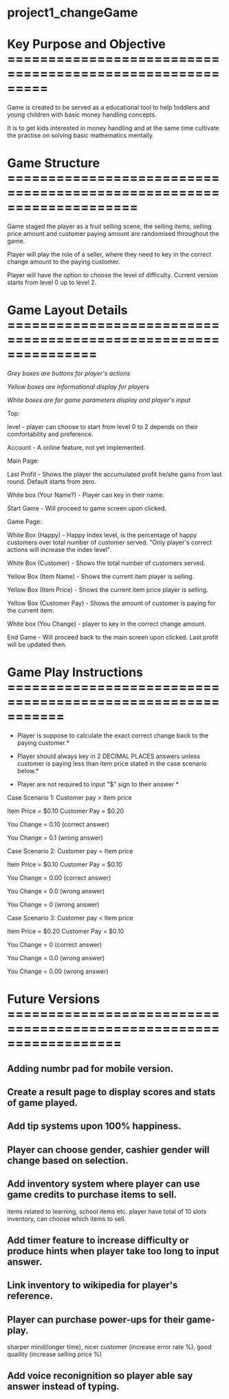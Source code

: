 # project1_changeGame

# Key Purpose and Objective =========================================================

Game is created to be served as a educational tool to help toddlers and young children with basic money handling concepts. 

It is to get kids interested in money handling and at the same time cultivate the practise on solving basic mathematics mentally.




# Game Structure ====================================================================

Game staged the player as a fruit selling scene, the selling items, selling price amount and customer paying amount are randomised throughout the game. 

Player will play the role of a seller, where they need to key in the correct change amount to the paying customer.

Player will have the option to choose the level of difficulty. Current version starts from level 0 up to level 2.




# Game Layout Details ===============================================================

*Grey boxes are buttons for player's actions*

*Yellow boxes are informational display for players*

*White boxes are for game parameters display and player's input*




Top:

level - player can choose to start from level 0 to 2 depends on their comfortability and preference.

Account - A online feature, not yet implemented.





Main Page:

Last Profit - Shows the player the accumulated profit he/she gains from last round. Default starts from zero.

White box (Your Name?)  - Player can key in their name.

Start Game - Will proceed to game screen upon clicked.




Game Page:

White Box (Happy) - Happy Index level, is the percentage of happy customers over total number of customer served. "Only player's correct actions will increase the index level".

White Box (Customer) - Shows the total number of customers served.

Yellow Box (Item Name) - Shows the current item player is selling.

Yellow Box (Item Price) - Shows the current item price player is selling.

Yellow Box (Customer Pay) - Shows the amount of customer is paying for the current item.

White box (You Change) - player to key in the correct change amount.

End Game - Will proceed back to the main screen upon clicked. Last profit will be updated then.




# Game Play Instructions ===========================================================

* Player is suppose to calculate the exact correct change back to the paying customer.*

* Player should always key in 2 DECIMAL PLACES answers unless customer is paying less than item price stated in the case scenario below.*

* Player are not required to input "$" sign to their answer *




Case Scenario 1: Customer pay > Item price

Item Price = $0.10
Customer Pay = $0.20

You Change =  0.10 (correct answer)

You Change =  0.1 (wrong answer)




Case Scenario 2: Customer pay = Item price

Item Price = $0.10
Customer Pay = $0.10

You Change =  0.00 (correct answer)

You Change =  0.0 (wrong answer)

You Change =  0 (wrong answer)




Case Scenario 3: Customer pay < Item price

Item Price = $0.20
Customer Pay = $0.10

You Change =  0 (correct answer)

You Change =  0.0 (wrong answer)

You Change =  0.00 (wrong answer)





# Future Versions ==================================================================

## Adding numbr pad for mobile version.

## Create a result page to display scores and stats of game played.

## Add tip systems upon 100% happiness.

## Player can choose gender, cashier gender will change based on selection.

## Add inventory system where player can use game credits to purchase items to sell.
items related to learning, school items etc.
player have total of 10 slots inventory, can choose which items to sell.

## Add timer feature to increase difficulty or produce hints when player take too long to input answer.

## Link inventory to wikipedia for player's reference.

## Player can purchase power-ups for their game-play.
sharper mind(longer time), nicer customer (increase error rate %), good quaility (increase selling price %)

## Add voice reconignition so player able say answer instead of typing.